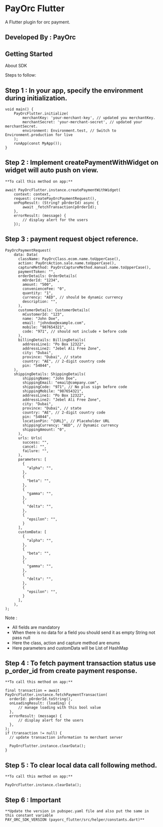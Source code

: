 # PayOrc Flutter

A Flutter plugin for orc payment.

## Developed By : PayOrc

## Getting Started

About SDK

Steps to follow:

## Step 1 : In your app, specify the environment during initialization.

    void main() {        
        PayOrcFlutter.initialize(
            merchantKey: 'your-merchant-key', // updated you merchantKey.
            merchantSecret: 'your-merchant-secret', // updated your merchantSecret.
            environment: Environment.test, // Switch to Environment.production for live
        );
        runApp(const MyApp());
    }

## Step 2 : Implement createPaymentWithWidget on widget will auto push on view.

    **To call this method on app:**

    await PayOrcFlutter.instance.createPaymentWithWidget(
        context: context,
        request: createPayOrcPaymentRequest(),
        onPopResult: (String? pOrderId) async {
            await _fetchTransaction(pOrderId);
        },
        errorResult: (message) {
            // display alert for the users
        });

## Step 3 : payment request object reference.

    PayOrcPaymentRequest(
        data: Data(
          className: PayOrcClass.ecom.name.toUpperCase(),
          action: PayOrcAction.sale.name.toUpperCase(),
          captureMethod: PayOrcCaptureMethod.manual.name.toUpperCase(),
          paymentToken: "",
          orderDetails: OrderDetails(
            mOrderId: "1234",
            amount: "500",
            convenienceFee: "0",
            quantity: "1",
            currency: "AED", // should be dynamic currency
            description: "",
          ),
          customerDetails: CustomerDetails(
            mCustomerId: "123",
            name: "John Doe",
            email: "johndoe@example.com",
            mobile: "987654321",
            code: "971", // should not include + before code
          ),
          billingDetails: BillingDetails(
            addressLine1: "Po Box 12322",
            addressLine2: "Jebel Ali Free Zone",
            city: "Dubai",
            province: "Dubai", // state
            country: "AE", // 2-digit country code
            pin: "54044",
        ),
        shippingDetails: ShippingDetails(
            shippingName: "John Doe",
            shippingEmail: "email@company.com",
            shippingCode: "971", // No plus sign before code
            shippingMobile: "987654321",
            addressLine1: "Po Box 12322",
            addressLine2: "Jebel Ali Free Zone",
            city: "Dubai",
            province: "Dubai", // state
            country: "AE", // 2-digit country code
            pin: "54044",
            locationPin: "{URL}", // Placeholder URL
            shippingCurrency: "AED", // Dynamic currency
            shippingAmount: "0",
          ),
          urls: Urls(
            success: "",
            cancel: "",
            failure: "",
          ),
          parameters: [
            {
              "alpha": "",
            },
            {
              "beta": "",
            },
            {
              "gamma": "",
            },
            {
              "delta": "",
            },
            {
              "epsilon": "",
            }
          ],
          customData: [
            {
              "alpha": "",
            },
            {
              "beta": "",
            },
            {
              "gamma": "",
            },
            {
              "delta": "",
            },
            {
              "epsilon": "",
            }
          ],
        ),
    ); 

Note :

* All fields are mandatory
* When there is no data for a field you should send it as empty String not pass null
* Here the class, action and capture method are enums
* Here parameters and customData will be List of HashMap

## Step 4 : To fetch payment transaction status use p_order_id from create payment response.

    **To call this method on app:**

    final transaction = await PayOrcFlutter.instance.fetchPaymentTransaction(
      orderId: pOrderId.toString(),
      onLoadingResult: (loading) {
          // manage loading with this bool value
      },
      errorResult: (message) {
          // display alert for the users
      },
    );
    if (transaction != null) {
      // update transaction information to merchant server

      PayOrcFlutter.instance.clearData();
    }

## Step 5 : To clear local data call following method.

    **To call this method on app:**
    
    PayOrcFlutter.instance.clearData();

## Step 6 : Important

    **Update the version in pubspec.yaml file and also put the same in this constant variable
    PAY_ORC_SDK_VERSION (payorc_flutter/src/helper/constants.dart)**
